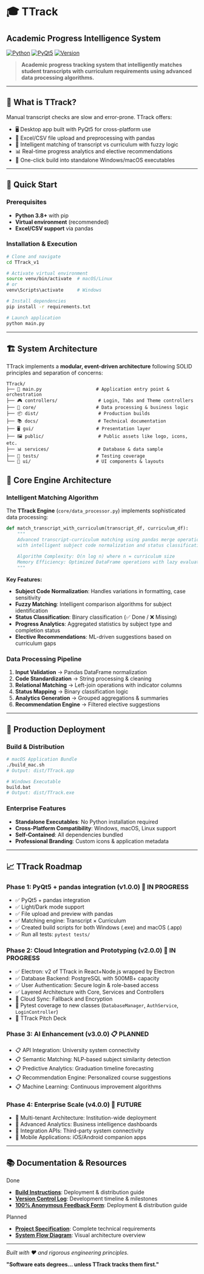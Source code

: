 # 🎓 TTrack
## Academic Progress Intelligence System

[![Python](https://img.shields.io/badge/Python-3.8+-blue.svg)](https://python.org)
[![PyQt5](https://img.shields.io/badge/PyQt5-5.15+-green.svg)](https://pypi.org/project/PyQt5/)
[![Version](https://img.shields.io/badge/Version-1.7.0-brightgreen.svg)](CHANGELOG.md)

> **Academic progress tracking system that intelligently matches student transcripts with curriculum requirements using advanced data processing algorithms.**

---

## 🎯  What is TTrack?

Manual transcript checks are slow and error-prone. TTrack offers:
- 🖥️ Desktop app built with PyQt5 for cross-platform use
- 📑 Excel/CSV file upload and preprocessing with pandas
- 🤖 Intelligent matching of transcript vs curriculum with fuzzy logic
- 📊 Real-time progress analytics and elective recommendations
- 🚀 One-click build into standalone Windows/macOS executables

---

## 🚀 Quick Start

### Prerequisites
- **Python 3.8+** with pip
- **Virtual environment** (recommended)
- **Excel/CSV support** via pandas

### Installation & Execution
```bash
# Clone and navigate
cd TTrack_v1

# Activate virtual environment
source venv/bin/activate  # macOS/Linux
# or
venv\Scripts\activate     # Windows

# Install dependencies
pip install -r requirements.txt

# Launch application
python main.py
```

---

## 🏗️ System Architecture

TTrack implements a **modular, event-driven architecture** following SOLID principles and separation of concerns:

```
TTrack/
├── 🎯 main.py                    # Application entry point & orchestration
├── 🎮 controllers/               # Login, Tabs and Theme controllers
├── 🧠 core/                      # Data processing & business logic
├── 📦 dist/                      # Production builds
├── 📚 docs/                      # Technical documentation
├── 🖥️ gui/                       # Presentation layer
├── 🖼️ public/                    # Public assets like logo, icons, etc.
├── 📊 services/                  # Database & data sample
├── 🧪 tests/                     # Testing coverage
└── 🎨 ui/                        # UI components & layouts
```

## 🧠 Core Engine Architecture

### Intelligent Matching Algorithm

The **TTrack Engine** (`core/data_processor.py`) implements sophisticated data processing:

```python
def match_transcript_with_curriculum(transcript_df, curriculum_df):
    """
    Advanced transcript-curriculum matching using pandas merge operations
    with intelligent subject code normalization and status classification.
    
    Algorithm Complexity: O(n log n) where n = curriculum size
    Memory Efficiency: Optimized DataFrame operations with lazy evaluation
    """
```

**Key Features:**
- **Subject Code Normalization**: Handles variations in formatting, case sensitivity
- **Fuzzy Matching**: Intelligent comparison algorithms for subject identification  
- **Status Classification**: Binary classification (✅ Done / ❌ Missing)
- **Progress Analytics**: Aggregated statistics by subject type and completion status
- **Elective Recommendations**: ML-driven suggestions based on curriculum gaps

### Data Processing Pipeline

1. **Input Validation** → Pandas DataFrame normalization
2. **Code Standardization** → String processing & cleaning
3. **Relational Matching** → Left-join operations with indicator columns
4. **Status Mapping** → Binary classification logic
5. **Analytics Generation** → Grouped aggregations & summaries
6. **Recommendation Engine** → Filtered elective suggestions

---

## 🏢 Production Deployment

### Build & Distribution
```bash
# macOS Application Bundle
./build_mac.sh
# Output: dist/TTrack.app

# Windows Executable  
build.bat
# Output: dist/TTrack.exe
```

### Enterprise Features
- **Standalone Executables**: No Python installation required
- **Cross-Platform Compatibility**: Windows, macOS, Linux support
- **Self-Contained**: All dependencies bundled
- **Professional Branding**: Custom icons & application metadata

---

## 📈 TTrack Roadmap

### Phase 1: PyQt5 + pandas integration (v1.0.0) 🔄 **IN PROGRESS**
- ✅ PyQt5 + pandas integration
- ✅ Light/Dark mode support
- ✅ File upload and preview with pandas
- ✅ Matching engine: Transcript × Curriculum
- ✅ Created build scripts for both Windows (.exe) and macOS (.app)
- ✅ Run all tests: `pytest tests/`

### Phase 2: Cloud Integration and Prototyping (v2.0.0) 🔄 **IN PROGRESS**
- ✅ Electron: v2 of TTrack in React+Node.js wrapped by Electron
- ✅ Database Backend: PostgreSQL with 500MB+ capacity
- ✅ User Authentication: Secure login & role-based access
- ✅ Layered Architecture with Core, Services and Controllers
- 🔄 Cloud Sync: Fallback and Encryption
- 🔄 Pytest coverage to new classes (`DatabaseManager`, `AuthService`, `LoginController`)
- 🔄 TTrack Pitch Deck

### Phase 3: AI Enhancement (v3.0.0) 📋 **PLANNED**
- 📋 API Integration: University system connectivity
- 📋 Semantic Matching: NLP-based subject similarity detection
- 📋 Predictive Analytics: Graduation timeline forecasting
- 📋 Recommendation Engine: Personalized course suggestions
- 📋 Machine Learning: Continuous improvement algorithms

### Phase 4: Enterprise Scale (v4.0.0) 🚀 **FUTURE**
- 🚀 Multi-tenant Architecture: Institution-wide deployment
- 🚀 Advanced Analytics: Business intelligence dashboards
- 🚀 Integration APIs: Third-party system connectivity
- 🚀 Mobile Applications: iOS/Android companion apps

---

## 📚 Documentation & Resources

Done
- **[Build Instructions](docs/buildingApp.md)**: Deployment & distribution guide
- **[Version Control Log](docs/notesTTrack_v2.md)**: Development timeline & milestones
- **[100% Anonymous Feedback Form](https://forms.gle/cWEtzLzWPoH8ezWS8)**: Deployment & distribution guide

Planned
- **[Project Specification](docs/TTrackProjectSpecification.pdf)**: Complete technical requirements
- **[System Flow Diagram](docs/diagrams/flow_draft.png)**: Visual architecture overview

---

*Built with ❤️ and rigorous engineering principles.*

**"Software eats degrees… unless TTrack tracks them first."**
